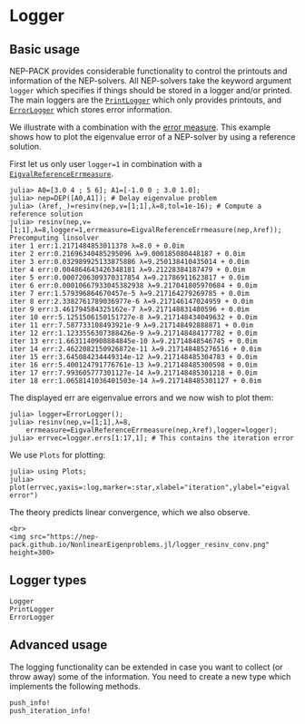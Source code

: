 # Logger


## Basic usage
NEP-PACK provides considerable functionality to control the printouts and information of the NEP-solvers.
All NEP-solvers take the keyword argument `logger` which specifies if things should be stored in
a logger and/or printed. The main loggers are the [`PrintLogger`](@ref) which
only provides printouts, and [`ErrorLogger`](@ref) which stores error information.

We illustrate with a combination with the [error measure](errmeasure.md). This example
shows how to plot the eigenvalue error of a NEP-solver by using a reference solution.

First let us only user `logger=1` in combination with a [`EigvalReferenceErrmeasure`](@ref).
```julia-repl
julia> A0=[3.0 4 ; 5 6]; A1=[-1.0 0 ; 3.0 1.0];
julia> nep=DEP([A0,A1]); # Delay eigenvalue problem
julia> (λref,_)=resinv(nep,v=[1;1],λ=8,tol=1e-16); # Compute a reference solution
julia> resinv(nep,v=[1;1],λ=8,logger=1,errmeasure=EigvalReferenceErrmeasure(nep,λref));
Precomputing linsolver
iter 1 err:1.2171484853011378 λ=8.0 + 0.0im
iter 2 err:0.21696340485295096 λ=9.000185080448187 + 0.0im
iter 3 err:0.032989925133875886 λ=9.250138410435014 + 0.0im
iter 4 err:0.004864643426348181 λ=9.21228384187479 + 0.0im
iter 5 err:0.0007206309370317854 λ=9.21786911623817 + 0.0im
iter 6 err:0.00010667933045382938 λ=9.217041805970684 + 0.0im
iter 7 err:1.579396864670457e-5 λ=9.217164279269785 + 0.0im
iter 8 err:2.3382761789036977e-6 λ=9.217146147024959 + 0.0im
iter 9 err:3.461794584325162e-7 λ=9.217148831480596 + 0.0im
iter 10 err:5.1251506150151727e-8 λ=9.217148434049632 + 0.0im
iter 11 err:7.587733108493921e-9 λ=9.217148492888871 + 0.0im
iter 12 err:1.1233556307388426e-9 λ=9.217148484177782 + 0.0im
iter 13 err:1.6631140908884845e-10 λ=9.21714848546745 + 0.0im
iter 14 err:2.4622082150926872e-11 λ=9.217148485276516 + 0.0im
iter 15 err:3.645084234449314e-12 λ=9.217148485304783 + 0.0im
iter 16 err:5.400124791776761e-13 λ=9.217148485300598 + 0.0im
iter 17 err:7.993605777301127e-14 λ=9.217148485301218 + 0.0im
iter 18 err:1.0658141036401503e-14 λ=9.217148485301127 + 0.0im
```
The displayed err are eigenvalue errors and we now wish to plot them:
```jula-repl
julia> logger=ErrorLogger();
julia> resinv(nep,v=[1;1],λ=8,
    errmeasure=EigvalReferenceErrmeasure(nep,λref),logger=logger);
julia> errvec=logger.errs[1:17,1]; # This contains the iteration error
```
We use `Plots` for plotting:
```julia-repl
julia> using Plots;
julia> plot(errvec,yaxis=:log,marker=:star,xlabel="iteration",ylabel="eigval error")
```
The theory predicts linear convergence, which we also observe.
```@raw html
<br>
<img src="https://nep-pack.github.io/NonlinearEigenproblems.jl/logger_resinv_conv.png" height=300>
```

## Logger types
```@docs
Logger
PrintLogger
ErrorLogger
```

## Advanced usage

The logging functionality can be extended in case you want to collect
(or throw away) some of the information.
You need to create a new type which implements the following methods.

```@docs
push_info!
push_iteration_info!
```
